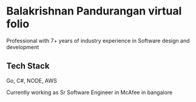 # Balakrishnan Pandurangan virtual folio

Professional with 7+ years of industry experience in Software design and development

## Tech Stack

Go, C#, NODE, AWS

Currently working as Sr Software Engineer in McAfee in bangalore


